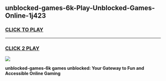
## unblocked-games-6k-Play-Unblocked-Games-Online-1j423
<h3>
<a href="https://premium76.site?title=unblocked-games-6k&ref=25A">CLICK TO PLAY</a></h3>
<hr>

<h3>
<a href="https://premium76.site?title=unblocked-games-6k&ref=25A">CLICK 2 PLAY</a>
  
</h3>

<a href="https://premium76.site?title=unblocked-games-6k&ref=25A"><img src="https://clearcache.store/games.png"></a>


**unblocked-games-6k games unblocked: Your Gateway to Fun and Accessible Online Gaming**
